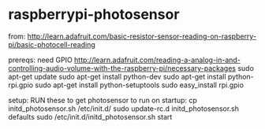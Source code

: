 raspberrypi-photosensor
=======================

from:
  http://learn.adafruit.com/basic-resistor-sensor-reading-on-raspberry-pi/basic-photocell-reading

prereqs:
  need GPIO
    http://learn.adafruit.com/reading-a-analog-in-and-controlling-audio-volume-with-the-raspberry-pi/necessary-packages
  sudo apt-get update
  sudo apt-get install python-dev
  sudo apt-get install python-rpi.gpio
  sudo apt-get install python-setuptools
  sudo easy_install rpi.gpio
  
setup:
  RUN these to get photosensor to run on startup:
  cp initd_photosensor.sh /etc/init.d/
  sudo update-rc.d initd_photosensor.sh defaults
  sudo /etc/init.d/initd_photosensor.sh start
